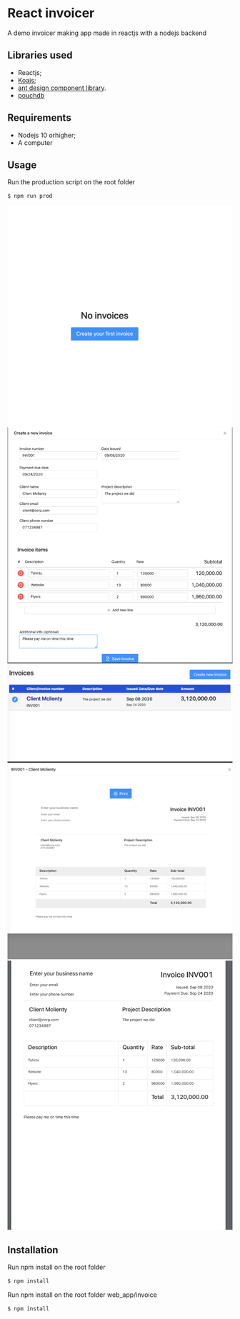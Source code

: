 React invoicer
========================

A demo invoicer making app made in reactjs with a nodejs backend

Libraries used
------------

  * Reactjs;
  * [Koajs][1];
  * [ant design component library][2].
  * [pouchdb][3]



Requirements 
------------
  * Nodejs 10 orhigher;
  * A computer

Usage
------------

Run the production script on the root folder
```bash
$ npm run prod
```


![Alt text](landing.png "The initial page")
![Alt text](new_invoice.png "New invoice form")
![Alt text](invoice_list.png "Invoice list")
![Alt text](view_invoice_modal.png "View invoice")
![Alt text](invoice_print.png "Print invoice")


Installation
------------

Run npm install on the root folder
```bash
$ npm install
```

Run npm install on the root folder web_app/invoice
```bash
$ npm install
```



[1]:https://koajs.com/
[2]:https://ant.design/
[3]:https://pouchdb.com/
